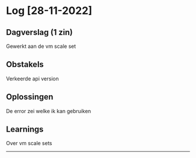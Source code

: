 # Log [28-11-2022]
 
## Dagverslag (1 zin)
Gewerkt aan de vm scale set 

## Obstakels
Verkeerde api version

## Oplossingen
De error zei welke ik kan gebruiken

## Learnings
Over vm scale sets

---
